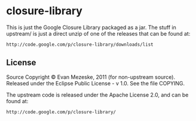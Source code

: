 # closure-library

This is just the Google Closure Library packaged as a jar.
The stuff in upstream/ is just a direct unzip of one of the
releases that can be found at:

	http://code.google.com/p/closure-library/downloads/list

## License

Source Copyright © Evan Mezeske, 2011 (for non-upstream source).
Released under the Eclipse Public License - v 1.0.
See the file COPYING.

The upstream code is released under the Apache License 2.0,
and can be found at:

	http://code.google.com/p/closure-library/

